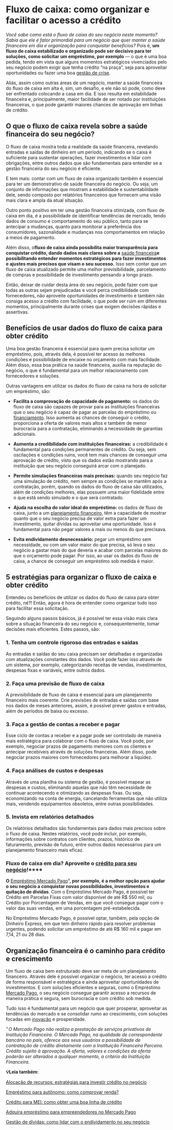 # Fluxo de caixa: como organizar e facilitar o acesso a crédito

*Você sabe como está o fluxo de caixa do seu negócio neste momento? Sabia que ele é fator primordial para um negócio que quer manter a saúde financeira em dia e organização para conquistar benefícios?* Pois é, **um fluxo de caixa estabilizado e organizado pode ser decisivo para ter soluções, como solicitar um empréstimo, por exemplo** — o que é uma boa pedida, tendo em vista que alguns momentos estratégicos vivenciados pelo seu negócio podem exigir que tenha crédito “na praça”, seja para aproveitar oportunidades ou fazer uma boa [gestão de crise](https://meubolso.mercadopago.com.br/gestao-de-crise).

Aliás, assim como outras áreas de um negócio, manter a saúde financeira do fluxo de caixa em alta é, sim, um desafio, e ele não só pode, como deve ser enfrentado colocando a casa em dia. E isso resulta em estabilidade financeira e, principalmente, maior facilidade de ser notado por instituições financeiras, o que pode garantir maiores chances de aprovação em linhas de crédito.

## **O que o fluxo de caixa revela sobre a saúde financeira do seu negócio?**

O fluxo de caixa mostra toda a realidade da saúde financeira, revelando entradas e saídas de dinheiro em um período, indicando se o caixa é suficiente para sustentar operações, fazer investimentos e lidar com obrigações, entre outros dados que são fundamentais para entender se a gestão financeira do seu negócio é eficiente.

E tem mais: contar com um fluxo de caixa organizado também é essencial para ter um demonstrativo de saúde financeira do negócio. Ou seja, um conjunto de informações que mostram a estabilidade e sustentabilidade dele, sendo composto por relatórios financeiros que fornecem uma visão mais clara e ampla da atual situação.

Outro ponto positivo em ter uma gestão financeira otimizada, com fluxo de caixa em dia, é a possibilidade de identificar tendências de mercado, tendo dados de consumo e comportamento do seu público, tanto para se antecipar a mudanças, quanto para monitorar a preferência dos consumidores, sazonalidade e mudanças nos comportamentos em relação a meios de pagamento.

Além disso, o**fluxo de caixa ainda possibilita maior transparência para conquistar crédito, dando dados mais claros sobre a** [saúde financeira](https://meubolso.mercadopago.com.br/avaliar-saude-financeira-do-negocio)**e possibilitando entender momentos estratégicos para fazer investimentos e ajustes mais precisos que visam o seu sucesso.** Isso sem contar que um fluxo de caixa atualizado permite uma melhor previsibilidade, parcelamento de compras e possibilidade de investimento pensando a longo prazo.

Então, deixar de cuidar desta área do seu negócio, pode fazer com que todas as outras sejam prejudicadas e você perca credibilidade com fornecedores, não aproveite oportunidades de investimento e também não consiga acesso a crédito com facilidade, o que pode ser ruim em diferentes momentos, principalmente durante crises que exigem decisões rápidas e assertivas.

## **Benefícios de usar dados do fluxo de caixa para obter crédito**

Uma boa gestão financeira é essencial para quem precisa solicitar um empréstimo, pois, através dela, é possível ter acesso às melhores condições e possibilidade de encaixe no orçamento com mais facilidade. Além disso, essa boa prática na saúde financeira, auxilia na reputação do negócio, o que é fundamental para um melhor relacionamento com fornecedores e soluções.

Outras vantagens em utilizar os dados do fluxo de caixa na hora de solicitar um empréstimo, são:

- **Facilita a comprovação de capacidade de pagamento:** os dados do fluxo de caixa são capazes de provar para as instituições financeiras que o seu negócio é capaz de pagar as parcelas do empréstimo ou [financiamento](https://meubolso.mercadopago.com.br/invista-em-seu-negocio-como-se-organizar-para-pegar-um-financiamento). Isso aumenta as chances de conseguir o crédito, proporciona a oferta de valores mais altos e também de menor burocracia para a contratação, eliminando a necessidade de garantias adicionais.

- **Aumenta a credibilidade com instituições financeiras:** a credibilidade é fundamental para condições permanentes de crédito. Ou seja, sem oscilações e condições ruins, você tem mais chances de conseguir uma aprovação de crédito, visto que os dados estão mostrando para a instituição que seu negócio conseguirá arcar com o planejado.

- **Permite simulações financeiras mais precisas:** quando seu negócio faz uma simulação de crédito, nem sempre as condições se mantêm após a contratação, porém, quando os dados do fluxo de caixa são utilizados, além de condições melhores, elas possuem uma maior fidelidade entre o que está sendo simulado e o que será contratado.

- **Ajuda na escolha do valor ideal do empréstimo:** os dados de fluxo de caixa, junto a um [planejamento financeiro](https://meubolso.mercadopago.com.br/planejamento-financeiro-inicio-do-ano), têm a capacidade de mostrar quanto que o seu negócio precisa de valor extra para fazer um investimento, quitar dívidas ou aproveitar uma oportunidade. Isso é fundamental para não pegar valores a mais ou menos do que precisava.

- **Evita endividamento desnecessário:** pegar um empréstimo sem necessidade, ou com um valor maior do que precisa, só leva o seu negócio a gastar mais do que deveria e acabar com parcelas maiores do que o orçamento pode pagar. Por isso, ao usar os dados do fluxo de caixa, a chance de conseguir um empréstimo sob medida é maior.

## **5 estratégias para organizar o fluxo de caixa e obter crédito**

Entendeu os benefícios de utilizar os dados do fluxo de caixa para obter crédito, né?! Então, agora é hora de entender como organizar tudo isso para facilitar essa solicitação.

Seguindo alguns passos básicos, já é possível ter essa visão mais clara sobre a situação financeira do seu negócio e, consequentemente, tomar decisões mais eficientes. Estes passos, são:

### **1. Tenha um controle rigoroso das entradas e saídas**

As entradas e saídas do seu caixa precisam ser detalhadas e organizadas com atualizações constantes dos dados. Você pode fazer isso através de um sistema, por exemplo, categorizando receitas de vendas, investimentos, despesas fixas e variáveis, entre outros dados.

### **2. Faça uma previsão de fluxo de caixa**

A previsibilidade de fluxo de caixa é essencial para um planejamento financeiro mais coerente. Crie previsões de entradas e saídas com base nos dados de meses anteriores, assim, é possível prever gastos e entradas, além de períodos de baixa ou excesso.

### **3. Faça a gestão de contas a receber e pagar**

Esse ciclo de contas a receber e a pagar pode ser controlado de maneira mais estratégica para colaborar com o fluxo de caixa. Você pode, por exemplo, negociar prazos de pagamento menores com os clientes e antecipar recebíveis através de soluções financeiras. Além disso, pode negociar prazos maiores com fornecedores para melhorar a liquidez.

### **4. Faça análises de custos e despesas**

Através de uma planilha ou sistema de gestão, é possível mapear as despesas e custos, eliminando aquelas que não têm necessidade de continuar acontecendo e otimizando as despesas fixas. Ou seja, economizando na conta de energia, cancelando ferramentas que não utiliza mais, vendendo equipamentos obsoletos, entre outras possibilidades.

### **5. Invista em relatórios detalhados**

Os relatórios detalhados são fundamentais para dados mais precisos sobre o fluxo de caixa. Nestes relatórios, você pode incluir, por exemplo, informações sobre contratos com clientes, prazos, histórico de faturamento, previsão de futuro, entre outros dados necessários para um planejamento financeiro mais eficaz.

### Fluxo de caixa em dia? Aproveite o [crédito para seu negócio](https://meubolso.mercadopago.com.br/o-que-avaliar-antes-de-contratar-credito-para-seu-negocio)!****

**O** [Empréstimo Mercado Pago](https://meubolso.mercadopago.com.br/conheca-as-opcoes-do-emprestimo-mercado-pago)**¹, por exemplo, é a melhor opção para ajudar o seu negócio a conquistar novas possibilidades, investimentos e quitação de dívidas**. Com o Empréstimo Mercado Pago, é possível ter Crédito em Parcelas Fixas com valor disponível de até R$ 550 mil, ou Crédito por Porcentagem de Vendas, em que você consegue pagar com o valor das suas vendas, em uma porcentagem pré-estabelecida.

No Empréstimo Mercado Pago, é possível optar, também, pela opção de Dinheiro Express, em que tem dinheiro rápido para resolver problemas urgentes, podendo solicitar um empréstimo de até R$ 160 mil e pagar em 7,14, 21 ou 28 dias.

## **Organização financeira é o caminho para crédito e crescimento**

Um fluxo de caixa bem estruturado deve ser meta de um planejamento financeiro. Através dele é possível organizar o negócio, ter acesso a crédito de forma responsável e estratégica e ainda aproveitar oportunidades de investimentos. E com soluções eficientes e seguras, como o Empréstimo [Mercado Pago](https://meubolso.mercadopago.com.br/mercado-pago-tudo-sobre-financiamentos-para-o-seu-e-commerce), o seu negócio consegue garantir acesso a recursos de maneira prática e segura, sem burocracia e com crédito sob medida.

Tudo isso é fundamental para um negócio que quer prosperar, aproveitar as tendências do mercado e se consolidar rumo ao crescimento, com soluções focadas em [inovação](https://meubolso.mercadopago.com.br/como-destacar-seu-negocio-com-inovacao) e prosperidade.

*¹ O Mercado Pago não realiza a prestação de serviços privativos de Instituição Financeira. O Mercado Pago, na qualidade de correspondente bancário no país, oferece aos seus usuários a possibilidade de contratação de crédito diretamente com a Instituição Financeira Parceira. Crédito sujeito à aprovação. A oferta, valores e condições da oferta poderão ser alterados a qualquer momento, a critério da Instituição Financeira.*

**💡Leia também:**

[Alocação de recursos: estratégias para investir crédito no negócio](https://meubolso.mercadopago.com.br/alocacao-de-recursos-para-o-negocio)

[Empréstimo para autônomo: como comprovar renda?](https://meubolso.mercadopago.com.br/emprestimo-para-autonomo)

[Crédito para MEI: como obter uma boa linha de crédito](https://meubolso.mercadopago.com.br/como-obter-credito-para-mei-para-expandir-seu-negocio)

[Adquira empréstimo para empreendedores no Mercado Pago](https://meubolso.mercadopago.com.br/saiba-como-solicitar-emprestimo-para-empreendedores)

[Gestão de dívidas: como lidar com o endividamento no seu negócio](https://meubolso.mercadopago.com.br/como-realizar-gestao-de-dividas-no-seu-negocio)
